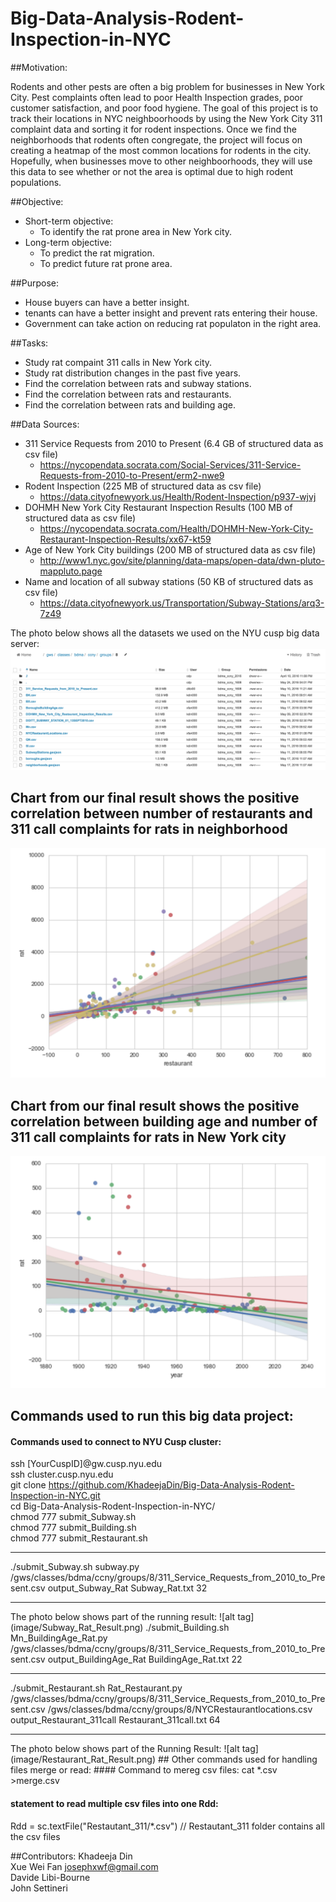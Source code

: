 # Big-Data-Analysis-Rodent-Inspection-in-NYC 

##Motivation:
<p>
    Rodents and other pests are often a big problem for businesses in New York City. Pest complaints often lead to poor Health Inspection grades, poor customer satisfaction, and poor food hygiene. The goal of this project is to track their locations in NYC neighboorhoods by using the New York City 311 complaint data and sorting it for rodent inspections. Once we find the neighborhoods that rodents often congregate, the project will focus on creating a heatmap of the most common locations for rodents in the city. Hopefully, when businesses move to other neighboorhoods, they will use this data to see whether or not the area is optimal due to high rodent populations. 

</p>

##Objective:

* Short-term objective: 
   * To identify the rat prone area in New York city.
* Long-term objective:
   * To predict the rat migration.
   * To predict future rat prone area.

##Purpose:
* House buyers can have a better insight.
* tenants can have a better insight and prevent rats entering their house.
* Government can take action on reducing rat populaton in the right area.

##Tasks:
* Study rat compaint 311 calls in New York city.
* Study rat distribution changes in the past five years.
* Find the correlation between rats and subway stations.
* Find the correlation between rats and restaurants.
* Find the correlation between rats and building age.

##Data Sources:
* 311 Service Requests from 2010 to Present (6.4 GB of structured data as csv file)
   * https://nycopendata.socrata.com/Social-Services/311-Service-Requests-from-2010-to-Present/erm2-nwe9
* Rodent Inspection (225 MB of structured data as csv file) 
   * https://data.cityofnewyork.us/Health/Rodent-Inspection/p937-wjvj
* DOHMH New York City Restaurant Inspection Results (100 MB of structured data as csv file)  
   * https://nycopendata.socrata.com/Health/DOHMH-New-York-City-Restaurant-Inspection-Results/xx67-kt59
* Age of New York City buildings (200 MB of structured data as csv file) 
   * http://www1.nyc.gov/site/planning/data-maps/open-data/dwn-pluto-mappluto.page
* Name and location of all subway stations (50 KB of structured dats as csv file) 
   * https://data.cityofnewyork.us/Transportation/Subway-Stations/arq3-7z49

The photo below shows all the datasets we used on the NYU cusp big data server:
![alt tag](image/dataFiles.png)




## Chart from our final result shows the positive correlation between number of restaurants and 311 call complaints for rats in neighborhood
![alt tag](image/Restaurant_VS_Rat.png)

## Chart from our final result shows the positive correlation between building age and number of 311 call complaints for rats in New York city
![alt tag](image/BuildingAge_VS_Rat.png)

## Commands used to run this big data project:
#### Commands used to connect to NYU Cusp cluster:
ssh [YourCuspID]@gw.cusp.nyu.edu<br>
ssh cluster.cusp.nyu.edu <br>
git clone https://github.com/KhadeejaDin/Big-Data-Analysis-Rodent-Inspection-in-NYC.git<br>
cd Big-Data-Analysis-Rodent-Inspection-in-NYC/<br>
chmod 777 submit_Subway.sh<br>
chmod 777 submit_Building.sh<br>
chmod 777 submit_Restaurant.sh<br>
<hr>
./submit_Subway.sh subway.py /gws/classes/bdma/ccny/groups/8/311_Service_Requests_from_2010_to_Present.csv output_Subway_Rat Subway_Rat.txt 32<br>
<hr>
The photo below shows part of the running result:
![alt tag](image/Subway_Rat_Result.png)
./submit_Building.sh Mn_BuildingAge_Rat.py /gws/classes/bdma/ccny/groups/8/311_Service_Requests_from_2010_to_Present.csv output_BuildingAge_Rat BuildingAge_Rat.txt 22<br>
<hr>
./submit_Restaurant.sh Rat_Restaurant.py /gws/classes/bdma/ccny/groups/8/311_Service_Requests_from_2010_to_Present.csv /gws/classes/bdma/ccny/groups/8/NYCRestaurantlocations.csv output_Restaurant_311call Restaurant_311call.txt 64
<hr>
The photo below shows part of the Running Result:
![alt tag](image/Restaurant_Rat_Result.png)
## Other commands used for handling files merge or read:
#### Command to mereg csv files:
cat *.csv >merge.csv

#### statement to read multiple csv files into one Rdd:
Rdd = sc.textFile("Restautant_311/*.csv")   // Restautant_311 folder contains all the csv files


##Contributors:
Khadeeja Din <br>
Xue Wei Fan  josephxwf@gmail.com<br>
Davide Libi-Bourne<br>
John Settineri
